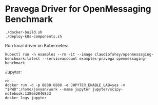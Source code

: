 # Pravega Driver for OpenMessaging Benchmark

```
./docker-build.sh
./deploy-k8s-components.sh
```

Run local driver on Kubernetes:
```
kubectl run -n examples --rm -it --image claudiofahey/openmessaging-benchmark:latest --serviceaccount examples-pravega openmessaging-benchmark
```

Jupyter:
```
cd ..
docker run -d -p 8888:8888 -e JUPYTER_ENABLE_LAB=yes -v "$PWD":/home/jovyan/work --name jupyter jupyter/scipy-notebook:1386e2046833
docker logs jupyter
```
